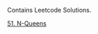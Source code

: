 Contains Leetcode Solutions.

[51. N-Queens](https://github.com/Akuver/Leetcode/blob/main/N-Queens.cpp)
